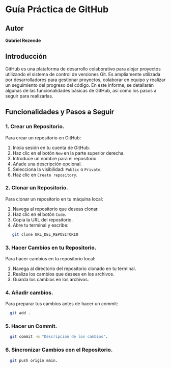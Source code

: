 # Guía Práctica de GitHub 

## Autor
**Gabriel Rezende**

## Introducción
GitHub es una plataforma de desarrollo colaborativo para alojar proyectos utilizando el sistema de control de versiones Git. Es ampliamente utilizada por desarrolladores para gestionar proyectos, colaborar en equipo y realizar un seguimiento del progreso del código. En este informe, se detallarán algunas de las funcionalidades básicas de GitHub, así como los pasos a seguir para realizarlas.

## Funcionalidades y Pasos a Seguir

### 1. Crear un Repositorio.
  Para crear un repositorio en GitHub:
  1. Inicia sesión en tu cuenta de GitHub.
  2. Haz clic en el botón `New` en la parte superior derecha.
  3. Introduce un nombre para el repositorio.
  4. Añade una descripción opcional.
  5. Selecciona la visibilidad: `Public` o `Private`.
  6. Haz clic en `Create repository`.

### 2. Clonar un Repositorio.
  Para clonar un repositorio en tu máquina local:
  1. Navega al repositorio que deseas clonar.
  2. Haz clic en el botón `Code`.
  3. Copia la URL del repositorio.
  4. Abre tu terminal y escribe:
  ```bash
     git clone URL_DEL_REPOSITORIO
  ```


### 3. Hacer Cambios en tu Repositorio.
  Para hacer cambios en tu repositorio local:
  1. Navega al directorio del repositorio clonado en tu terminal.
  2. Realiza los cambios que desees en los archivos.
  3. Guarda los cambios en los archivos.

### 4. Añadir cambios.
  Para preparar tus cambios antes de hacer un commit:
  ```bash
    git add .
  ```

### 5. Hacer un Commit.
  ```bash
    git commit -m "Descripción de los cambios".
  ```


### 6. Sincronizar Cambios con el Repositorio.
  ```bash
    git push origin main.
  ```
